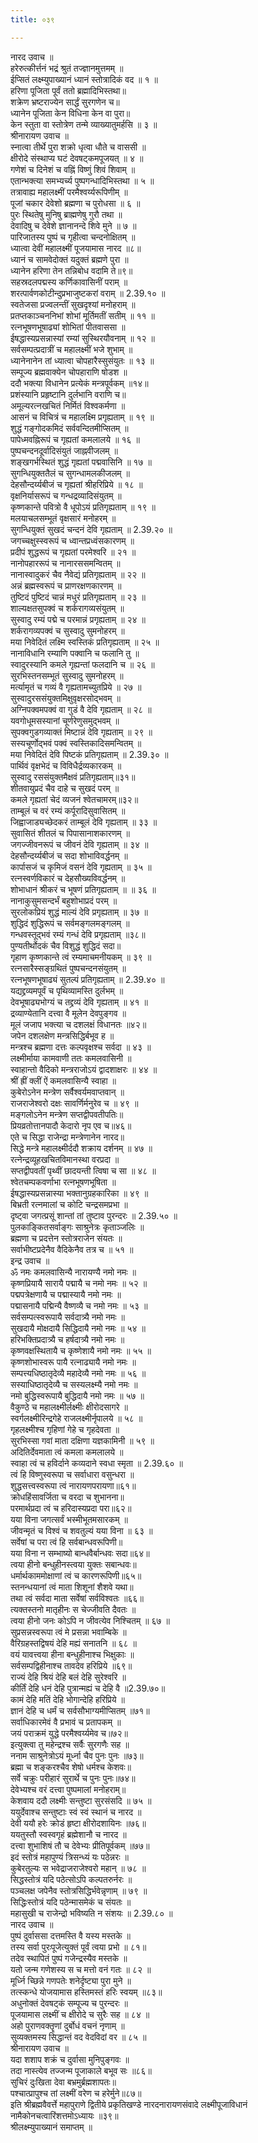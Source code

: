 ```yaml
---
title: ०३९

---
```

नारद उवाच ॥  
हरेरुत्कीर्त्तनं भद्रं श्रुतं तज्ज्ञानमुत्तमम् ॥  
ईप्सितं लक्ष्म्युपाख्यानं ध्यानं स्तोत्रादिकं वद ॥ १ ॥  
हरिणा पूजिता पूर्वं ततो ब्रह्मादिभिस्तथा॥  
शक्रेण भ्रष्टराज्येन सार्द्धं सुरगणेन च॥  
ध्यानेन पूजिता केन विधिना केन वा पुरा॥  
केन स्तुता वा स्तोत्रेण तन्मे व्याख्यातुमर्हसि ॥ ३ ॥  
श्रीनारायण उवाच ॥  
स्नात्वा तीर्थे पुरा शक्रो धृत्वा धौते च वाससी ॥  
क्षीरोदे संस्थाप्य घटं देवषट्कमपूजयत् ॥ ४ ॥  
गणेशं च दिनेशं च वह्निं विष्णुं शिवं शिवाम् ॥  
एतान्भक्त्या समभ्यर्च्य पुष्पगन्धादिभिस्तथा ॥ ५ ॥  
तत्रावाह्य महालक्ष्मीं परमैश्वर्य्यरूपिणीम् ॥  
पूजां चकार देवेशो ब्रह्मणा च पुरोधसा ॥ ६ ॥  
पुरः स्थितेषु मुनिषु ब्राह्मणेषु गुरौ तथा ॥  
देवादिषु च देवेशे ज्ञानानन्दे शिवे मुने ॥ ७ ॥  
पारिजातस्य पुष्पं च गृहीत्वा चन्दनोक्षितम् ॥  
ध्यात्वा देवीं महालक्ष्मीं पूजयामास नारद ॥८॥  
ध्यानं च सामवेदोक्तं यदुक्तं ब्रह्मणे पुरा ॥  
ध्यानेन हरिणा तेन तन्निबोध वदामि ते॥९॥  
सहस्रदलपद्मस्य कर्णिकावासिनीं पराम् ॥  
शरत्पार्वणकोटीन्दुप्रभाजुष्टकरां वराम् ॥ 2.39.१० ॥  
स्वतेजसा प्रज्वलन्तीं सुखदृश्यां मनोहराम् ॥  
प्रतप्तकाञ्चननिभां शोभां मूर्तिमतीं सतीम् ॥ ११ ॥  
रत्नभूषणभूषाढ्यां शोभितां पीतवाससा ॥  
ईषद्धास्यप्रसन्नास्यां रम्यां सुस्थिरयौवनाम् ॥ १२ ॥  
सर्वसम्पत्प्रदात्रीं च महालक्ष्मीं भजे शुभाम् ॥  
ध्यानेनानेन तां ध्यात्वा चोपहारैस्सुसंयुतः ॥ १३ ॥  
सम्पूज्य ब्रह्मवाक्येन चोपहाराणि षोडश ॥  
ददौ भक्त्या विधानेन प्रत्येकं मन्त्रपूर्वकम् ॥१४॥  
प्रशंस्यानि प्रहृष्टानि दुर्लभानि वराणि च॥  
अमूल्यरत्नखचितं निर्मितं विश्वकर्मणा ॥  
आसनं च विचित्रं च महालक्ष्मि प्रगृह्यताम् ॥ १९ ॥  
शुद्धं गङ्गोदकमिदं सर्ववन्दितमीप्सितम् ॥  
पापेध्मवह्निरूपं च गृह्यतां कमलालये ॥ १६ ॥  
पुष्पचन्दनदूर्वादिसंयुतं जाह्नवीजलम् ॥  
शङ्खगर्भस्थितं शुद्धं गृह्यतां पद्मवासिनि ॥ १७ ॥  
सुगन्धियुक्ततैलं च सुगन्धामलकीजलम् ॥  
देहसौन्दर्य्यबीजं च गृह्यतां श्रीहरिप्रिये ॥ १८ ॥  
वृक्षनिर्यासरूपं च गन्धद्रव्यादिसंयुतम् ॥  
कृष्णकान्ते पवित्रो वै धूपोऽयं प्रतिगृह्यताम् ॥ १९ ॥  
मलयाचलसम्भूतं वृक्षसारं मनोहरम् ॥  
सुगन्धियुक्तं सुखदं चन्दनं देवि गृह्यताम् ॥ 2.39.२० ॥  
जगच्चक्षुस्स्वरूपं च ध्वान्तप्रध्वंसकारणम् ॥  
प्रदीपं शुद्धरूपं च गृह्यतां परमेश्वरि ॥ २१ ॥  
नानोपहाररूपं च नानारससमन्वितम् ॥  
नानास्वादुकरं चैव नैवेद्यं प्रतिगृह्यताम् ॥ २२ ॥  
अन्नं ब्रह्मस्वरूपं च प्राणरक्षणकारणम् ॥  
तुष्टिदं पुष्टिदं चान्नं मधुरं प्रतिगृह्यताम् ॥ २३ ॥  
शाल्यक्षतसुपक्वं च शर्करागव्यसंयुतम् ॥  
सुस्वादु रम्यं पद्मे च परमान्नं प्रगृह्यताम् ॥ २४ ॥  
शर्करागव्यपक्वं च सुस्वादु सुमनोहरम् ॥  
मया निवेदितं लक्ष्मि स्वस्तिकं प्रतिगृह्यताम् ॥ २५ ॥  
नानाविधानि रम्याणि पक्वानि च फलानि तु ॥  
स्वादुरस्यानि कमले गृह्यन्तां फलदानि च ॥ २६ ॥  
सुरभिस्तनसम्भूतं सुस्वादु सुमनोहरम् ॥  
मर्त्यामृतं च गव्यं वै गृह्यतामच्युतप्रिये ॥ २७ ॥  
सुस्वादुरससंयुक्तमिक्षुवृक्षरसोद्भवम् ॥  
अग्निपक्वमपक्वं वा गुडं वै देवि गृह्यताम् ॥ २८ ॥  
यवगोधूमसस्यानां चूर्णरेणुसमुद्भवम् ॥  
सुपक्वगुडगव्याक्तं मिष्टान्नं देवि गृह्यताम् ॥ २९ ॥  
सस्यचूर्णोद्भवं पक्वं स्वस्तिकादिसमन्वितम् ॥  
मया निवेदितं देवि पिष्टकं प्रतिगृह्यताम् ॥ 2.39.३० ॥  
पार्थिवं वृक्षभेदं च विविधैर्द्रव्यकारकम् ॥  
सुस्वादु रससंयुक्तमैक्षवं प्रतिगृह्यताम्॥३१॥  
शीतवायुप्रदं चैव दाहे च सुखदं परम् ॥  
कमले गृह्यतां चेदं व्यजनं श्वेतचामरम्॥३२॥  
ताम्बूलं च वरं रम्यं कर्पूरादिसुवासितम् ॥  
जिह्वाजाड्यच्छेदकरं ताम्बूलं देवि गृह्यताम् ॥ ३३ ॥  
सुवासितं शीतलं च पिपासानाशकारणम् ॥  
जगज्जीवनरूपं च जीवनं देवि गृह्यताम् ॥ ३४ ॥  
देहसौन्दर्य्यबीजं च सदा शोभाविवर्द्धनम् ॥  
कार्पासजं च कृमिजं वसनं देवि गृह्यताम् ॥ ३५ ॥  
रत्नस्वर्णविकारं च देहसौख्यविवर्द्धनम् ॥  
शोभाधानं श्रीकरं च भूषणं प्रतिगृह्यताम् ॥ ॥ ३६ ॥  
नानाकुसुमसन्दर्भं बहुशोभाप्रदं परम् ॥  
सुरलोकप्रियं शुद्धं माल्यं देवि प्रगृह्यताम् ॥ ३७ ॥  
शुद्धिदं शुद्धिरूपं च सर्वमङ्गलमङ्गलम् ॥  
गन्धवस्तूद्भवं रम्यं गन्धं देवि प्रगृह्यताम् ॥३८॥  
पुण्यतीर्थोदकं चैव विशुद्धं शुद्धिदं सदा॥  
गृहाण कृष्णकान्ते त्वं रम्यमाचमनीयकम् ॥ ३९ ॥  
रत्नसारैस्सङ्ग्रथितं पुष्पचन्दनसंयुतम् ॥  
रत्नभूषणभूषाढ्यं सुतल्पं प्रतिगृह्यताम् ॥ 2.39.४० ॥  
यद्यद्द्रव्यमपूर्वं च पृथिव्यामस्ति दुर्लभम् ॥  
देवभूषाढ्यभोग्यं च तद्द्रव्यं देवि गृह्यताम् ॥ ४१ ॥  
द्रव्याण्येतानि दत्त्वा वै मूलेन देवपुङ्गव ॥  
मूलं जजाप भक्त्या च दशलक्षं विधानतः ॥४२॥  
जपेन दशलक्षेण मन्त्रसिद्धिर्बभूव ह ॥  
मन्त्रश्च ब्रह्मणा दत्तः कल्पवृक्षश्च सर्वदा ॥ ४३ ॥  
लक्ष्मीर्माया कामवाणी ततः कमलवासिनी ॥  
स्वाहान्तो वैदिको मन्त्रराजोऽयं द्वादशाक्षरः ॥ ४४ ॥  
श्रीं ह्रीं क्लीं ऐं कमलवासिन्यै स्वाहा ॥  
कुबेरोऽनेन मन्त्रेण सर्वैश्वर्यमवाप्तवान् ॥  
राजराजेश्वरो दक्षः सावर्णिर्मनुरेव च ॥ ४९ ॥  
मङ्गलोऽनेन मन्त्रेण सप्तद्वीपवतीपतिः॥  
प्रियव्रतोत्तानपादौ केदारो नृप एव च॥४६॥  
एते च सिद्धा राजेन्द्रा मन्त्रेणानेन नारद॥  
सिद्धे मन्त्रे महालक्ष्मीर्ददौ शक्राय दर्शनम् ॥ ४७ ॥  
रत्नेन्द्रव्यूहखचितविमानस्था वरप्रदा ॥  
सप्तद्वीपवतीं पृथ्वीं छादयन्ती त्विषा च सा ॥ ४८ ॥  
श्वेतचम्पकवर्णाभा रत्नभूषणभूषिता ॥  
ईषद्धास्यप्रसन्नास्या भक्तानुग्रहकारिका ॥ ४९ ॥  
बिभ्रती रत्नमालां च कोटि चन्द्रसमप्रभा ॥  
दृष्ट्वा जगत्प्रसूं शान्तां तां तुष्टाव पुरन्दरः ॥ 2.39.५० ॥  
पुलकाङ्कितसर्वाङ्गः साश्रुनेत्रः कृताञ्जलिः ॥  
ब्रह्मणा च प्रदत्तेन स्तोत्रराजेन संयतः ॥  
सर्वाभीष्टप्रदेनैव वैदिकेनैव तत्र च ॥ ५१ ॥  
इन्द्र उवाच ॥  
ॐ नमः कमलवासिन्यै नारायण्यै नमो नमः ॥  
कृष्णप्रियायै सारायै पद्मायै च नमो नमः ॥ ५२ ॥  
पद्मपत्रेक्षणायै च पद्मास्यायै नमो नमः ॥  
पद्मासनायै पद्मिन्यै वैष्णव्यै च नमो नमः ॥ ५३ ॥  
सर्वसम्पत्स्वरूपायै सर्वदात्र्यै नमो नमः ॥  
सुखदायै मोक्षदायै सिद्धिदायै नमो नमः ॥ ५४ ॥  
हरिभक्तिप्रदात्र्यै च हर्षदात्र्यै नमो नमः ॥  
कृष्णवक्षस्थितायै च कृष्णेशायै नमो नमः ॥ ५५ ॥  
कृष्णशोभास्वरू पायै रत्नाढ्यायै नमो नमः ॥  
सम्पत्त्यधिष्ठातृदेव्यै महादेव्यै नमो नमः ॥ ५६ ॥  
सस्याधिष्ठातृदेव्यै च सस्यलक्ष्म्यै नमो नमः ॥  
नमो बुद्धिस्वरूपायै बुद्धिदायै नमो नमः ॥ ५७ ॥  
वैकुण्ठे च महालक्ष्मीर्लक्ष्मीः क्षीरोदसागरे ॥  
स्वर्गलक्ष्मीरिन्द्रगेहे राजलक्ष्मीर्नृपालये ॥ ५८ ॥  
गृहलक्ष्मीश्च गृहिणां गेहे च गृहदेवता ॥  
सुरभिस्सा गवां माता दक्षिणा यज्ञकामिनी ॥ ५९ ॥  
अदितिर्देवमाता त्वं कमला कमलालये ॥  
स्वाहा त्वं च हविर्दाने कव्यदाने स्वधा स्मृता ॥ 2.39.६० ॥  
त्वं हि विष्णुस्वरूपा च सर्वाधारा वसुन्धरा ॥  
शुद्धसत्त्वस्वरूपा त्वं नारायणपरायणा॥६१॥  
क्रोधहिंसावर्जिता च वरदा च शुभानना॥  
परमार्थप्रदा त्वं च हरिदास्यप्रदा परा॥६२॥  
यया विना जगत्सर्वं भस्मीभूतमसारकम् ॥  
जीवन्मृतं च विश्वं च शवतुल्यं यया विना ॥ ६३ ॥  
सर्वेषां च परा त्वं हि सर्वबान्धवरूपिणी॥  
यया विना न सम्भाष्यो बान्धवैर्बान्धवः सदा॥६४॥  
त्वया हीनो बन्धुहीनस्त्वया युक्तः सबान्धवः॥  
धर्मार्थकाममोक्षाणां त्वं च कारणरूपिणी॥६५॥  
स्तनन्धयानां त्वं माता शिशूनां शैशवे यथा॥  
तथा त्वं सर्वदा माता सर्वेषां सर्वविश्वतः ॥६६॥  
त्यक्तस्तनो मातृहीनः स चेज्जीवति दैवतः ॥  
त्वया हीनो जनः कोऽपि न जीवत्येव निश्चितम् ॥ ६७ ॥  
सुप्रसन्नस्वरूपा त्वं मे प्रसन्ना भवाम्बिके ॥  
वैरिग्रहस्तद्विषयं देहि मह्यं सनातनि ॥ ६८ ॥  
वयं यावत्त्वया हीना बन्धुहीनाश्च भिक्षुकाः ॥  
सर्वसम्पद्विहीनाश्च तावदेव हरिप्रिये ॥६९॥  
राज्यं देहि श्रियं देहि बलं देहि सुरेश्वरि ॥  
कीर्तिं देहि धनं देहि पुत्रान्मह्यं च देहि वै ॥2.39.७०॥  
कामं देहि मतिं देहि भोगान्देहि हरिप्रिये ॥  
ज्ञानं देहि च धर्मं च सर्वसौभाग्यमीप्सितम् ॥७१॥  
सर्वाधिकारमेवं वै प्रभावं च प्रतापकम् ॥  
जयं पराक्रमं युद्धे परमैश्वर्य्यमेव च॥७२॥  
इत्युक्त्वा तु महेन्द्रश्च सर्वैः सुरगणैः सह ॥  
ननाम साश्रुनेत्रोऽयं मूर्ध्ना चैव पुनः पुनः ॥७३॥  
ब्रह्मा च शङ्करश्चैव शेषो धर्मश्च केशवः॥  
सर्वे चक्रुः परीहारं सुरार्थे च पुनः पुनः॥७४॥  
देवेभ्यश्च वरं दत्त्वा पुष्पमालां मनोहराम्॥  
केशवाय ददौ लक्ष्मीः सन्तुष्टा सुरसंसदि ॥ ७५ ॥  
ययुर्देवाश्च सन्तुष्टाः स्वं स्वं स्थानं च नारद ॥  
देवी ययौ हरेः क्रोडं हृष्टा क्षीरोदशायिनः ॥७६॥  
ययतुस्तौ स्वस्वगृहं ब्रह्मेशानौ च नारद ॥  
दत्त्वा शुभाशिषं तौ च देवेभ्यः प्रीतिपूर्वकम् ॥७७॥  
इदं स्तोत्रं महापुण्यं त्रिसन्ध्यं यः पठेन्नरः ॥  
कुबेरतुल्यः स भवेद्राजराजेश्वरो महान् ॥ ७८ ॥  
सिद्धस्तोत्रं यदि पठेत्सोऽपि कल्पतरुर्नरः ॥  
पञ्चलक्ष जपेनैव स्तोत्रसिद्धिर्भवेन्नृणाम् ॥ ७९ ॥  
सिद्धिःस्तोत्रं यदि पठेन्मासमेकं च संयतः ॥  
महासुखी च राजेन्द्रो भविष्यति न संशयः ॥ 2.39.८० ॥  
नारद उवाच ॥  
पुष्पं दुर्वाससा दत्तमस्ति वै यस्य मस्तके ॥  
तस्य सर्वा पुरःपूजेत्युक्तं पूर्वं त्वया प्रभो ॥ ८१॥  
तदेव स्थापितं पुष्पं गजेन्द्रस्यैव मस्तके ॥  
यतो जन्म गणेशस्य स च मत्तो वनं गतः ॥ ८२ ॥  
मूर्ध्नि च्छिन्ने गणपतेः शनेर्दृष्ट्या पुरा मुने ॥  
तत्स्कन्धे योजयामास हस्तिमस्तं हरिः स्वयम् ॥८३॥  
अधुनोक्तं देवषट्कं सम्पूज्य च पुरन्दरः ॥  
पूजयामास लक्ष्मीं च क्षीरोदे च सुरैः सह ॥ ८४ ॥  
अहो पुराणवक्तॄणां दुर्बोधं वचनं नृणाम् ॥  
सुव्यक्तमस्य सिद्धान्तं वद वेदविदां वर ॥ ८५ ॥  
श्रीनारायण उवाच ॥  
यदा शशाप शक्रं च दुर्वासा मुनिपुङ्गवः ॥  
तदा नास्त्येव तज्जन्म पूजाकाले बभूव सः ॥८६॥  
सुचिरं दुःखिता देवा बभ्रमुर्ब्रह्मशापतः॥  
पश्चात्प्रापुश्च तां लक्ष्मीं वरेण च हरेर्मुने॥८७॥  
इति श्रीब्रह्मवैवर्त्ते महापुराणे द्वितीये प्रकृतिखण्डे नारदनारायणसंवादे लक्ष्मीपूजाविधानं नामैकोनचत्वारिंशत्तमोऽध्यायः ॥३९॥  
श्रीलक्ष्म्युपाख्यानं समाप्तम् ॥